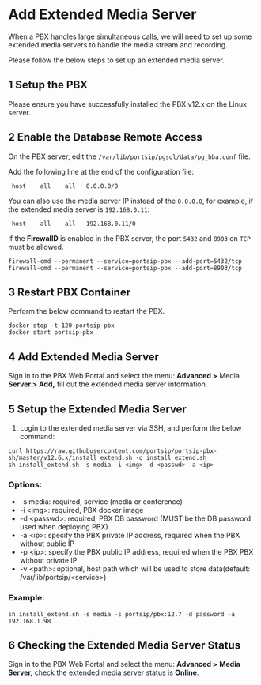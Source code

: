 # Add Extended Media Server

When a PBX handles large simultaneous calls, we will need to set up some extended media servers to handle the media stream and recording.

Please follow the below steps to set up an extended media server.

## 1 Setup the PBX

Please ensure you have successfully installed the PBX v12.x on the Linux server.

## 2 Enable the Database Remote Access&#x20;

On the PBX server, edit the `/var/lib/portsip/pgsql/data/pg_hba.conf` file.

Add the following line at the end of the configuration file:

```
 host    all    all   0.0.0.0/0
```

&#x20;You can also use the media server IP instead of the `0.0.0.0`, for example, if the extended media server is `192.168.0.11`:

```
 host    all    all   192.168.0.11/0
```

If the **FirewallD** is enabled in the PBX server, the port `5432` and `8903` on `TCP` must be allowed.

```
firewall-cmd --permanent --service=portsip-pbx --add-port=5432/tcp
firewall-cmd --permanent --service=portsip-pbx --add-port=8903/tcp
```

## 3 Restart PBX Container

Perform the below command to restart the PBX.

```
docker stop -t 120 portsip-pbx 
docker start portsip-pbx
```

## 4 Add Extended Media Server

Sign in to the PBX Web Portal and select the menu: **Advanced >** Media **Server > Add,** fill out the extended media server information.

## 5 Setup the Extended Media Server

1. Login to the extended media server via SSH, and perform the below command:

```
curl https://raw.githubusercontent.com/portsip/portsip-pbx-sh/master/v12.6.x/install_extend.sh -o install_extend.sh
sh install_extend.sh -s media -i <img> -d <passwd> -a <ip>
```

### **Options:**

* \-s media: required, service (media or conference)
* \-i \<img>: required, PBX docker image
* \-d \<passwd>: required, PBX DB password (MUST be the DB password used when deploying PBX)
* \-a \<ip>: specify the  PBX private IP address, required when the PBX without public IP
* \-p \<ip>: specify the PBX public IP address, required when the PBX PBX without private IP&#x20;
* \-v \<path>: optional, host path which will be used to store data(default: /var/lib/portsip/\<service>)

### **Example**:

```
sh install_extend.sh -s media -s portsip/pbx:12.7 -d password -a 192.168.1.98
```

## 6 Checking the Extended Media Server Status

Sign in to the PBX Web Portal and select the menu: **Advanced >** **Media Server,** check the extended media server status is **Online**.

